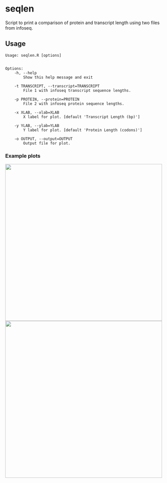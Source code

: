 # seqlen
Script to print a comparison of protein and transcript length using two files from infoseq.

## Usage

```
Usage: seqlen.R [options]


Options:
	-h, --help
		Show this help message and exit

	-t TRANSCRIPT, --transcript=TRANSCRIPT
		File 1 with infoseq transcript sequence lengths.

	-p PROTEIN, --protein=PROTEIN
		File 2 with infoseq protein sequence lengths.

	-x XLAB, --xlab=XLAB
		X label for plot. [default 'Transcript Length (bp)']

	-y YLAB, --ylab=YLAB
		Y label for plot. [default 'Protein Length (codons)']

	-o OUTPUT, --output=OUTPUT
		Output file for plot.
```

### Example plots

<img src="https://raw.githubusercontent.com/scastlara/seqlen/master/example_plots/lencomparison.png" width=500/>

<img src="https://raw.githubusercontent.com/scastlara/seqlen/master/example_plots/bigger.png" width=500/>
